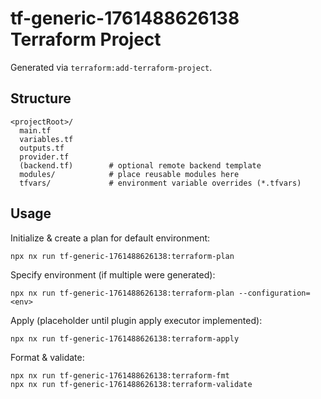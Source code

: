 # tf-generic-1761488626138 Terraform Project

Generated via `terraform:add-terraform-project`.

## Structure

```
<projectRoot>/
  main.tf
  variables.tf
  outputs.tf
  provider.tf
  (backend.tf)        # optional remote backend template
  modules/            # place reusable modules here
  tfvars/             # environment variable overrides (*.tfvars)
```

## Usage

Initialize & create a plan for default environment:

```
npx nx run tf-generic-1761488626138:terraform-plan
```

Specify environment (if multiple were generated):

```
npx nx run tf-generic-1761488626138:terraform-plan --configuration=<env>
```

Apply (placeholder until plugin apply executor implemented):

```
npx nx run tf-generic-1761488626138:terraform-apply
```

Format & validate:

```
npx nx run tf-generic-1761488626138:terraform-fmt
npx nx run tf-generic-1761488626138:terraform-validate
```
